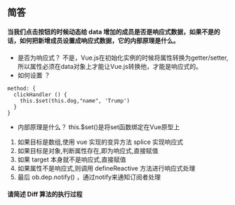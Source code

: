 ## 简答
#### 当我们点击按钮的时候动态给 data 增加的成员是否是响应式数据，如果不是的话，如何把新增成员设置成响应式数据，它的内部原理是什么。
- 是否为响应式？
不是，Vue.js在初始化实例的时候将属性转换为getter/setter,所以属性必须在data对象上才能让Vue.js转换他，才能是响应式的。
- 如何设置 ？
```
method: {
  clickHandler () {
    this.$set(this.dog,"name", 'Trump')
  }
}
```
- 内部原理是什么？
this.$set()是将set函数绑定在Vue原型上

1. 如果目标是数组,使用 vue 实现的变异方法 splice 实现响应式
2. 如果目标是对象,判断属性存在,即为响应式,直接赋值
3. 如果 target 本身就不是响应式,直接赋值
4. 如果属性不是响应式,则调用 defineReactive 方法进行响应式处理
5. 最后 ob.dep.notify() ，通过notify来通知订阅者处理

#### 请简述 Diff 算法的执行过程
